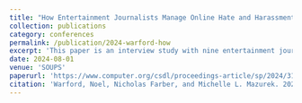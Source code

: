 ```yaml
---
title: "How Entertainment Journalists Manage Online Hate and Harassment"
collection: publications
category: conferences
permalink: /publication/2024-warford-how
excerpt: 'This paper is an interview study with nine entertainment journalists about how they manage harassment.'
date: 2024-08-01
venue: 'SOUPS'
paperurl: 'https://www.computer.org/csdl/proceedings-article/sp/2024/313000a071/1RjEaH3JovS'
citation: 'Warford, Noel, Nicholas Farber, and Michelle L. Mazurek. 2024. “How Entertainment Journalists Manage Online Hate and Harassment.” Proc. SOUPS.'
---
```


<!-- The contents above will be part of a list of publications, if the user clicks the link for the publication than the contents of section will be rendered as a full page, allowing you to provide more information about the paper for the reader. When publications are displayed as a single page, the contents of the above "citation" field will automatically be included below this section in a smaller font. -->